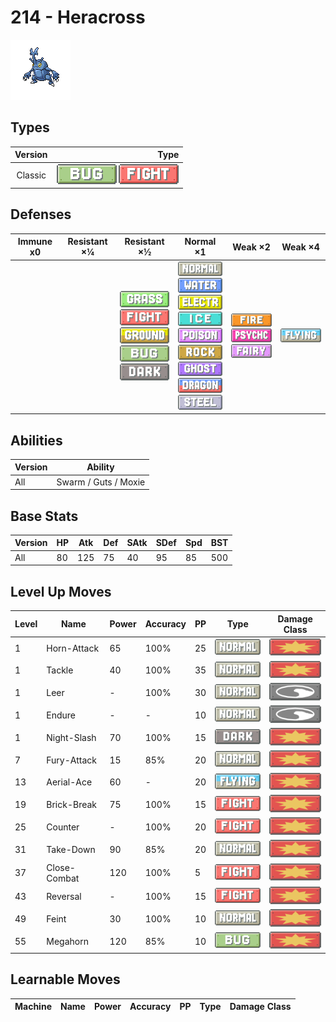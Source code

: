 # 214 - Heracross

![heracross](../img/pokemon/214.png)

## Types

| Version | Type                                                                |
| :-----: | ------------------------------------------------------------------: |
| Classic | ![bug](../img/types/bug.png) ![fighting](../img/types/fighting.png) |

## Defenses

| Immune x0 | Resistant ×¼ | Resistant ×½                                                                                                                                                                           | Normal ×1                                                                                                                                                                                                                                                                                                                                      | Weak ×2                                                                                                      | Weak ×4                            |
| --------- | ------------ | -------------------------------------------------------------------------------------------------------------------------------------------------------------------------------------- | ---------------------------------------------------------------------------------------------------------------------------------------------------------------------------------------------------------------------------------------------------------------------------------------------------------------------------------------------- | ------------------------------------------------------------------------------------------------------------ | ---------------------------------- |
|           |              | ![grass](../img/types/grass.png)<br/>![fighting](../img/types/fighting.png)<br/>![ground](../img/types/ground.png)<br/>![bug](../img/types/bug.png)<br/>![dark](../img/types/dark.png) | ![normal](../img/types/normal.png)<br/>![water](../img/types/water.png)<br/>![electric](../img/types/electric.png)<br/>![ice](../img/types/ice.png)<br/>![poison](../img/types/poison.png)<br/>![rock](../img/types/rock.png)<br/>![ghost](../img/types/ghost.png)<br/>![dragon](../img/types/dragon.png)<br/>![steel](../img/types/steel.png) | ![fire](../img/types/fire.png)<br/>![psychic](../img/types/psychic.png)<br/>![fairy](../img/types/fairy.png) | ![flying](../img/types/flying.png) |

## Abilities

| Version | Ability              |
| ------- | -------------------- |
| All     | Swarm / Guts / Moxie |

## Base Stats

| Version | HP | Atk | Def | SAtk | SDef | Spd | BST |
| ------- | -- | --- | --- | ---- | ---- | --- | --- |
| All     | 80 | 125 | 75  | 40   | 95   | 85  | 500 |

## Level Up Moves

| Level | Name         | Power | Accuracy | PP | Type                                   | Damage Class                           |
| ----- | ------------ | ----- | -------- | -- | -------------------------------------- | -------------------------------------- |
| 1     | Horn-Attack  | 65    | 100%     | 25 | ![normal](../img/types/normal.png)     | ![physical](../img/types/physical.png) |
| 1     | Tackle       | 40    | 100%     | 35 | ![normal](../img/types/normal.png)     | ![physical](../img/types/physical.png) |
| 1     | Leer         | -     | 100%     | 30 | ![normal](../img/types/normal.png)     | ![status](../img/types/status.png)     |
| 1     | Endure       | -     | -        | 10 | ![normal](../img/types/normal.png)     | ![status](../img/types/status.png)     |
| 1     | Night-Slash  | 70    | 100%     | 15 | ![dark](../img/types/dark.png)         | ![physical](../img/types/physical.png) |
| 7     | Fury-Attack  | 15    | 85%      | 20 | ![normal](../img/types/normal.png)     | ![physical](../img/types/physical.png) |
| 13    | Aerial-Ace   | 60    | -        | 20 | ![flying](../img/types/flying.png)     | ![physical](../img/types/physical.png) |
| 19    | Brick-Break  | 75    | 100%     | 15 | ![fighting](../img/types/fighting.png) | ![physical](../img/types/physical.png) |
| 25    | Counter      | -     | 100%     | 20 | ![fighting](../img/types/fighting.png) | ![physical](../img/types/physical.png) |
| 31    | Take-Down    | 90    | 85%      | 20 | ![normal](../img/types/normal.png)     | ![physical](../img/types/physical.png) |
| 37    | Close-Combat | 120   | 100%     | 5  | ![fighting](../img/types/fighting.png) | ![physical](../img/types/physical.png) |
| 43    | Reversal     | -     | 100%     | 15 | ![fighting](../img/types/fighting.png) | ![physical](../img/types/physical.png) |
| 49    | Feint        | 30    | 100%     | 10 | ![normal](../img/types/normal.png)     | ![physical](../img/types/physical.png) |
| 55    | Megahorn     | 120   | 85%      | 10 | ![bug](../img/types/bug.png)           | ![physical](../img/types/physical.png) |

## Learnable Moves

| Machine | Name | Power | Accuracy | PP | Type | Damage Class |
| ------- | ---- | ----- | -------- | -- | ---- | ------------ |